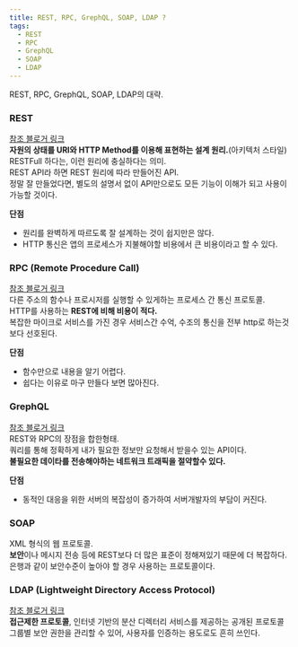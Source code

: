 ```yaml
---
title: REST, RPC, GrephQL, SOAP, LDAP ?
tags:
  - REST
  - RPC
  - GrephQL
  - SOAP
  - LDAP
---
```


REST, RPC, GrephQL, SOAP, LDAP의 대략.

<!--more-->
### REST
[참조 블로거 링크](https://gmlwjd9405.github.io/2018/09/21/rest-and-restful.html)<br>
<strong>자원의 상태를 URI와 HTTP Method를 이용해 표현하는 설계 원리.</strong>(아키텍처 스타일)<br>
RESTFull 하다는, 이런 원리에 충실하다는 의미.<br>
REST API라 하면 REST 원리에 따라 만들어진 API.<br>
정말 잘 만들었다면, 별도의 설명서 없이 API만으로도 모든 기능이 이해가 되고 사용이 가능할 것이다.
<div class="alert alert-info" role="alert">
  <strong>단점</strong>
  <ul>
    <li>원리를 완벽하게 따르도록 잘 설계하는 것이 쉽지만은 않다.</li>
    <li>HTTP 통신은 앱의 프로세스가 지불해야할 비용에서 큰 비용이라고 할 수 있다.</li>
  </ul>
</div>

### RPC (Remote Procedure Call)
[참조 블로거 링크](http://engineersinkorea.com/category/api/rest/)<br>
다른 주소의 함수나 프로시저를 실행할 수 있게하는 프로세스 간 통신 프로토콜.<br>
HTTP를 사용하는 <strong>REST에 비해 비용이 적다.</strong><br>
복잡한 마이크로 서비스를 가진 경우 서비스간 수억, 수조의 통신을 전부 http로 하는것 보다 선호된다.
<div class="alert alert-info" role="alert">
  <strong>단점</strong>
  <ul>
    <li>함수만으로 내용을 알기 어렵다.</li>
    <li>쉽다는 이유로 마구 만들다 보면 많아진다.</li>
  </ul>
</div>

### GrephQL
[참조 블로거 링크](http://engineersinkorea.com/category/api/rest/)<br>
REST와 RPC의 장점을 합한형태.<br>
쿼리를 통해 정확하게 내가 필요한 정보만 요청해서 받을수 있는 API이다.<br>
<strong>불필요한 데이타를 전송해야하는 네트워크 트래픽을 절약할수 있다.</strong><br>
<div class="alert alert-info" role="alert">
  <strong>단점</strong>
  <ul>
    <li>동적인 대응을 위한 서버의 복잡성이 증가하여 서버개발자의 부담이 커진다.</li>
  </ul>
</div>

### SOAP
XML 형식의 웹 프로토콜.<br>
<strong>보안</strong>이나 메시지 전송 등에 REST보다 더 많은 표준이 정해져있기 때문에 더 복잡하다.<br>
은행과 같이 보안수준이 높아야 할 경우 사용하는 프로토콜이다.

### LDAP (Lightweight Directory Access Protocol)
[참조 블로거 링크](https://medium.com/happyprogrammer-in-jeju/ldap-%ED%94%84%ED%86%A0%ED%86%A0%EC%BD%9C-%EB%A7%9B%EB%B3%B4%EA%B8%B0-15b53c6a6f26)<br>
<strong>접근제한 프로토콜</strong>, 인터넷 기반의 분산 디렉터리 서비스를 제공하는 공개된 프로토콜<br>
그룹별 보안 권한을 관리할 수 있어, 사용자를 인증하는 용도로도 흔히 쓰인다.

